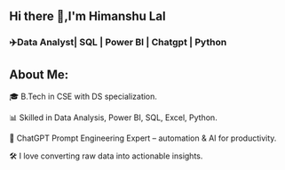 ## Hi there 👋,I'm Himanshu Lal

### ✈️Data Analyst| SQL | Power BI | Chatgpt | Python

## About Me:
🎓 B.Tech in CSE with DS specialization.

📊 Skilled in Data Analysis, Power BI, SQL, Excel, Python.

🧠 ChatGPT Prompt Engineering Expert – automation & AI for productivity.

🛠️ I love converting raw data into actionable insights.




